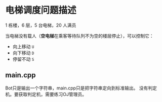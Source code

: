 # 电梯调度问题描述

1 栋楼，6 层，5 台电梯，20 人满员

当电梯没有载人（**空电梯**在乘客等待队列不为空的楼层停止），可以控制它：

- 向上移动 `U`
- 向下移动 `D`
- 停留不动 `S`

## main.cpp

Bot只是输出一个字符串，main.cpp只是把字符串定向到标准输出。
没有判定机。要获取判定机，需要练习OJ管理员。